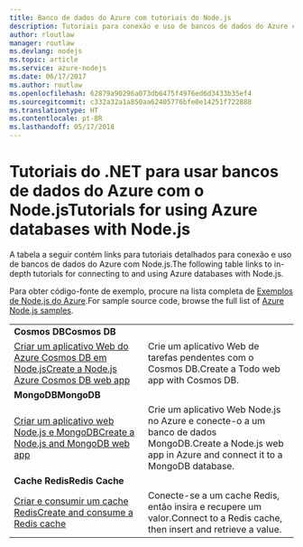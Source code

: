 ```yaml
---
title: Banco de dados do Azure com tutoriais do Node.js
description: Tutoriais para conexão e uso de bancos de dados do Azure com Node.js.
author: rloutlaw
manager: routlaw
ms.devlang: nodejs
ms.topic: article
ms.service: azure-nodejs
ms.date: 06/17/2017
ms.author: routlaw
ms.openlocfilehash: 62879a90296a073db6475f4976ed6d3433b35ef4
ms.sourcegitcommit: c332a32a1a850aa62405776bfe0e14251f722888
ms.translationtype: HT
ms.contentlocale: pt-BR
ms.lasthandoff: 05/17/2018
---
```

# <a name="tutorials-for-using-azure-databases-with-nodejs"></a><span data-ttu-id="17e16-103">Tutoriais do .NET para usar bancos de dados do Azure com o Node.js</span><span class="sxs-lookup"><span data-stu-id="17e16-103">Tutorials for using Azure databases with Node.js</span></span>

<span data-ttu-id="17e16-104">A tabela a seguir contém links para tutoriais detalhados para conexão e uso de bancos de dados do Azure com Node.js.</span><span class="sxs-lookup"><span data-stu-id="17e16-104">The following table links to in-depth tutorials for connecting to and using Azure databases with Node.js.</span></span> 

<span data-ttu-id="17e16-105">Para obter código-fonte de exemplo, procure na lista completa de [Exemplos de Node.js do Azure](https://azure.microsoft.com/resources/samples/?term=nodejs).</span><span class="sxs-lookup"><span data-stu-id="17e16-105">For sample source code, browse the full list of [Azure Node.js samples](https://azure.microsoft.com/resources/samples/?term=nodejs).</span></span>

| | |
|---|---|
| <span data-ttu-id="17e16-106">**Cosmos DB**</span><span class="sxs-lookup"><span data-stu-id="17e16-106">**Cosmos DB**</span></span> ||
| [<span data-ttu-id="17e16-107">Criar um aplicativo Web do Azure Cosmos DB em Node.js</span><span class="sxs-lookup"><span data-stu-id="17e16-107">Create a Node.js Azure Cosmos DB web app</span></span>](http://docs.microsoft.com/azure/documentdb/documentdb-nodejs-application?toc=/azure/node/toc.json&bc=/azure/node/toc.json) | <span data-ttu-id="17e16-108">Crie um aplicativo Web de tarefas pendentes com o Cosmos DB.</span><span class="sxs-lookup"><span data-stu-id="17e16-108">Create a Todo web app with Cosmos DB.</span></span>  |
| <span data-ttu-id="17e16-109">**MongoDB**</span><span class="sxs-lookup"><span data-stu-id="17e16-109">**MongoDB**</span></span> ||
| [<span data-ttu-id="17e16-110">Criar um aplicativo web Node.js e MongoDB</span><span class="sxs-lookup"><span data-stu-id="17e16-110">Create a Node.js and MongoDB web app</span></span>](http://docs.microsoft.com/azure/app-service-web/app-service-web-tutorial-nodejs-mongodb-app?toc=/azure/node/toc.json&bc=/azure/node/toc.json) | <span data-ttu-id="17e16-111">Crie um aplicativo Web Node.js no Azure e conecte-o a um banco de dados MongoDB.</span><span class="sxs-lookup"><span data-stu-id="17e16-111">Create a Node.js web app in Azure and connect it to a MongoDB database.</span></span>  |
| <span data-ttu-id="17e16-112">**Cache Redis**</span><span class="sxs-lookup"><span data-stu-id="17e16-112">**Redis Cache**</span></span> | |
| [<span data-ttu-id="17e16-113">Criar e consumir um cache Redis</span><span class="sxs-lookup"><span data-stu-id="17e16-113">Create and consume a Redis cache</span></span>](http://docs.microsoft.com/azure/redis-cache/cache-nodejs-get-started?toc=/azure/node/toc.json&bc=/azure/node/toc.json) | <span data-ttu-id="17e16-114">Conecte-se a um cache Redis, então insira e recupere um valor.</span><span class="sxs-lookup"><span data-stu-id="17e16-114">Connect to a Redis cache, then insert and retrieve a value.</span></span>
